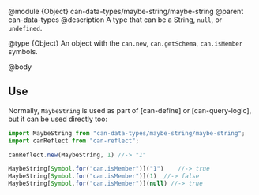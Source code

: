 @module {Object} can-data-types/maybe-string/maybe-string
@parent can-data-types
@description A type that can be a String, `null`, or `undefined`.

@type {Object}
  An object with the `can.new`, `can.getSchema`, `can.isMember` symbols.

@body

## Use

Normally, `MaybeString` is used as part of [can-define] or [can-query-logic],
but it can be used directly too:

```js
import MaybeString from "can-data-types/maybe-string/maybe-string";
import canReflect from "can-reflect";

canReflect.new(MaybeString, 1) //-> "1"

MaybeString[Symbol.for("can.isMember")]("1")    //-> true
MaybeString[Symbol.for("can.isMember")](1)  //-> false
MaybeString[Symbol.for("can.isMember")](null) //-> true
```
